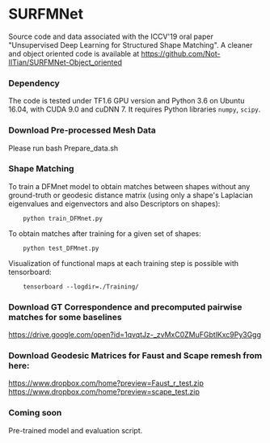 # SURFMNet

Source code and data associated with the ICCV'19 oral paper "Unsupervised Deep Learning for Structured Shape Matching". A cleaner and object oriented code is available at https://github.com/Not-IITian/SURFMNet-Object_oriented

### Dependency

The code is tested under TF1.6 GPU version and Python 3.6 on Ubuntu 16.04, with CUDA 9.0 and cuDNN 7. It requires Python libraries `numpy`, `scipy`.

### Download Pre-processed Mesh  Data

Please run  bash Prepare_data.sh

### Shape Matching

To train a DFMnet model to obtain matches between shapes without any ground-truth or geodesic distance matrix (using only a shape's Laplacian eigenvalues and eigenvectors and also Descriptors on shapes):

        python train_DFMnet.py

To obtain matches after training for a given set of shapes:

        python test_DFMnet.py
        
Visualization of functional maps at each training step is possible with tensorboard:

        tensorboard --logdir=./Training/


### Download GT Correspondence and precomputed pairwise matches for some baselines

https://drive.google.com/open?id=1qvqtJz-_zvMxC0ZMuFGbtlKxc9Py3Ggg

### Download Geodesic Matrices for Faust and Scape remesh from here:

https://www.dropbox.com/home?preview=Faust_r_test.zip
https://www.dropbox.com/home?preview=scape_test.zip

### Coming soon
Pre-trained model and evaluation script.
